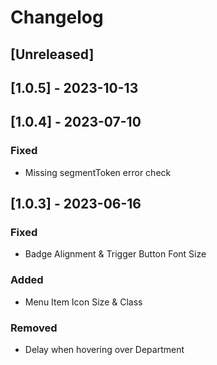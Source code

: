 # Changelog

## [Unreleased]

## [1.0.5] - 2023-10-13

## [1.0.4] - 2023-07-10

### Fixed
- Missing segmentToken error check

## [1.0.3] - 2023-06-16

### Fixed

- Badge Alignment & Trigger Button Font Size

### Added

- Menu Item Icon Size & Class

### Removed

- Delay when hovering over Department
